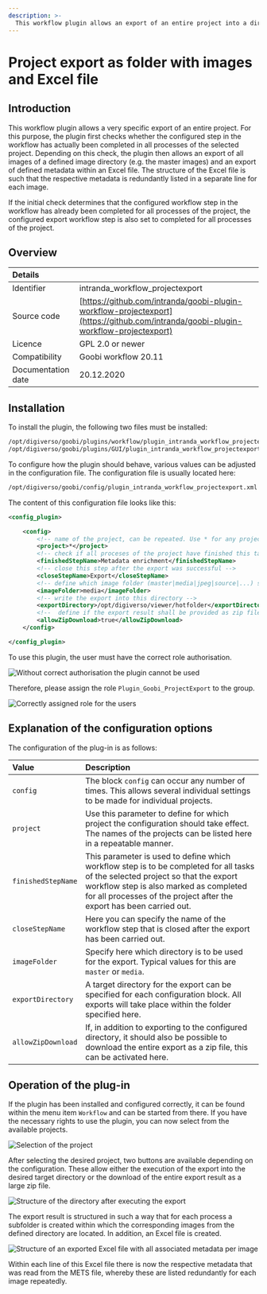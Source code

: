 ```yaml
---
description: >-
  This workflow plugin allows an export of an entire project into a directory structure with an Excel file and the associated images according to specific project specifications
---
```


# Project export as folder with images and Excel file

## Introduction

This workflow plugin allows a very specific export of an entire project. For this purpose, the plugin first checks whether the configured step in the workflow has actually been completed in all processes of the selected project. Depending on this check, the plugin then allows an export of all images of a defined image directory (e.g. the master images) and an export of defined metadata within an Excel file. The structure of the Excel file is such that the respective metadata is redundantly listed in a separate line for each image.

If the initial check determines that the configured workflow step in the workflow has already been completed for all processes of the project, the configured export workflow step is also set to completed for all processes of the project.

## Overview

| Details |  |
| :--- | :--- |
| Identifier | intranda\_workflow\_projectexport |
| Source code | [https://github.com/intranda/goobi-plugin-workflow-projectexport](https://github.com/intranda/goobi-plugin-workflow-projectexport) |
| Licence | GPL 2.0 or newer |
| Compatibility | Goobi workflow 20.11 |
| Documentation date | 20.12.2020 |

## Installation

To install the plugin, the following two files must be installed:

```bash
/opt/digiverso/goobi/plugins/workflow/plugin_intranda_workflow_projectexport.jar
/opt/digiverso/goobi/plugins/GUI/plugin_intranda_workflow_projectexport-GUI.jar
```

To configure how the plugin should behave, various values can be adjusted in the configuration file. The configuration file is usually located here:

```bash
/opt/digiverso/goobi/config/plugin_intranda_workflow_projectexport.xml
```

The content of this configuration file looks like this:

```xml
<config_plugin>

    <config>
        <!-- name of the project, can be repeated. Use * for any project -->
        <project>*</project>
        <!-- check if all proceses of the project have finished this task -->
        <finishedStepName>Metadata enrichment</finishedStepName>
        <!-- close this step after the export was successful -->
        <closeStepName>Export</closeStepName>
        <!-- define which image folder (master|media|jpeg|source|...) shall be used for the export -->
        <imageFolder>media</imageFolder>
        <!-- write the export into this directory -->
        <exportDirectory>/opt/digiverso/viewer/hotfolder</exportDirectory>
        <!--  define if the export result shall be provided as zip file download -->
        <allowZipDownload>true</allowZipDownload>
    </config>

</config_plugin>
```

To use this plugin, the user must have the correct role authorisation.

![Without correct authorisation the plugin cannot be used](../.gitbook/assets/intranda_workflow_projectexport1_en.png)

Therefore, please assign the role `Plugin_Goobi_ProjectExport` to the group.

![Correctly assigned role for the users](../.gitbook/assets/intranda_workflow_projectexport2_en.png)

## Explanation of the configuration options

The configuration of the plug-in is as follows:

| Value | Description |
| :--- | :--- |
| `config` | The block `config` can occur any number of times. This allows several individual settings to be made for individual projects. |
| `project` | Use this parameter to define for which project the configuration should take effect. The names of the projects can be listed here in a repeatable manner. |
| `finishedStepName` | This parameter is used to define which workflow step is to be completed for all tasks of the selected project so that the export workflow step is also marked as completed for all processes of the project after the export has been carried out. |
| `closeStepName` | Here you can specify the name of the workflow step that is closed after the export has been carried out. |
| `imageFolder` | Specify here which directory is to be used for the export. Typical values for this are `master` or `media`. |
| `exportDirectory` | A target directory for the export can be specified for each configuration block. All exports will take place within the folder specified here. |
| `allowZipDownload` | If, in addition to exporting to the configured directory, it should also be possible to download the entire export as a zip file, this can be activated here. |

## Operation of the plug-in

If the plugin has been installed and configured correctly, it can be found within the menu item `Workflow` and can be started from there. If you have the necessary rights to use the plugin, you can now select from the available projects.

![Selection of the project](../.gitbook/assets/intranda_workflow_projectexport3_en.png)

After selecting the desired project, two buttons are available depending on the configuration. These allow either the execution of the export into the desired target directory or the download of the entire export result as a large zip file.

![Structure of the directory after executing the export](../.gitbook/assets/intranda_workflow_projectexport4.png)

The export result is structured in such a way that for each process a subfolder is created within which the corresponding images from the defined directory are located. In addition, an Excel file is created.

![Structure of an exported Excel file with all associated metadata per image](../.gitbook/assets/intranda_workflow_projectexport5.png)

Within each line of this Excel file there is now the respective metadata that was read from the METS file, whereby these are listed redundantly for each image repeatedly.
